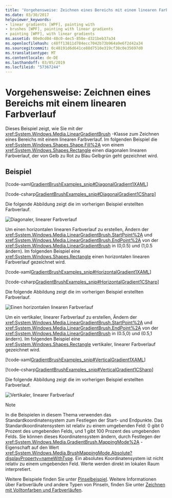 ```yaml
---
title: 'Vorgehensweise: Zeichnen eines Bereichs mit einem linearen Farbverlauf'
ms.date: 03/30/2017
helpviewer_keywords:
- linear gradients [WPF], painting with
- brushes [WPF], painting with linear gradients
- painting [WPF], with linear gradients
ms.assetid: 00e0cd04-48c0-4ec5-850e-d321beb37a34
ms.openlocfilehash: c48ff13811d784ecc7042b73b964a9e6f2d42a34
ms.sourcegitcommit: 0c48191d6d641ce88d7510e319cf38c0e35697d0
ms.translationtype: MT
ms.contentlocale: de-DE
ms.lasthandoff: 03/05/2019
ms.locfileid: "57367244"
---
```

# <a name="how-to-paint-an-area-with-a-linear-gradient"></a>Vorgehensweise: Zeichnen eines Bereichs mit einem linearen Farbverlauf
Dieses Beispiel zeigt, wie Sie mit der <xref:System.Windows.Media.LinearGradientBrush> -Klasse zum Zeichnen eines Bereichs mit einem linearen Farbverlauf. Im folgenden Beispiel die <xref:System.Windows.Shapes.Shape.Fill%2A> von einem <xref:System.Windows.Shapes.Rectangle> einen diagonalen linearen Farbverlauf, der von Gelb zu Rot zu Blau Gelbgrün geht gezeichnet wird.  
  
## <a name="example"></a>Beispiel  
 [!code-xaml[GradientBrushExamples_snip#DiagonalGradient1XAML](~/samples/snippets/xaml/VS_Snippets_Wpf/GradientBrushExamples_snip/XAML/LinearGradientBrushExample.xaml#diagonalgradient1xaml)]  
  
 [!code-csharp[GradientBrushExamples_snip#DiagonalGradient1CSharp](~/samples/snippets/csharp/VS_Snippets_Wpf/GradientBrushExamples_snip/CSharp/LinearGradientBrushExample.cs#diagonalgradient1csharp)]  
  
 Die folgende Abbildung zeigt die im vorherigen Beispiel erstellten Farbverlauf.  
  
 ![Diagonaler, linearer Farbverlauf](./media/graphicsmm-diagonallgb.jpg "Graphicsmm_DiagonalLGB")  
  
 Um einen horizontalen linearen Farbverlauf zu erstellen, Ändern der <xref:System.Windows.Media.LinearGradientBrush.StartPoint%2A> und <xref:System.Windows.Media.LinearGradientBrush.EndPoint%2A> von der <xref:System.Windows.Media.LinearGradientBrush> in (0,0.5) und (1,0.5 ändern). Im folgenden Beispiel eine <xref:System.Windows.Shapes.Rectangle> einen horizontalen linearen Farbverlauf gezeichnet wird.  
  
 [!code-xaml[GradientBrushExamples_snip#HorizontalGradient1XAML](~/samples/snippets/xaml/VS_Snippets_Wpf/GradientBrushExamples_snip/XAML/LinearGradientBrushExample.xaml#horizontalgradient1xaml)]  
  
 [!code-csharp[GradientBrushExamples_snip#HorizontalGradient1CSharp](~/samples/snippets/csharp/VS_Snippets_Wpf/GradientBrushExamples_snip/CSharp/LinearGradientBrushExample.cs#horizontalgradient1csharp)]  
  
 Die folgende Abbildung zeigt die im vorherigen Beispiel erstellten Farbverlauf.  
  
 ![Einen horizontalen linearen Farbverlauf](./media/graphicsmm-horizontallgb.jpg "Graphicsmm_HorizontalLGB")  
  
 Um ein vertikaler, linearer Farbverlauf zu erstellen, Ändern der <xref:System.Windows.Media.LinearGradientBrush.StartPoint%2A> und <xref:System.Windows.Media.LinearGradientBrush.EndPoint%2A> von der <xref:System.Windows.Media.LinearGradientBrush> in (0.5,0) und (0.5,1 ändern). Im folgenden Beispiel eine <xref:System.Windows.Shapes.Rectangle> vertikaler, linearer Farbverlauf gezeichnet wird.  
  
 [!code-xaml[GradientBrushExamples_snip#VerticalGradient1XAML](~/samples/snippets/xaml/VS_Snippets_Wpf/GradientBrushExamples_snip/XAML/LinearGradientBrushExample.xaml#verticalgradient1xaml)]  
  
 [!code-csharp[GradientBrushExamples_snip#VerticalGradient1CSharp](~/samples/snippets/csharp/VS_Snippets_Wpf/GradientBrushExamples_snip/CSharp/LinearGradientBrushExample.cs#verticalgradient1csharp)]  
  
 Die folgende Abbildung zeigt die im vorherigen Beispiel erstellten Farbverlauf.  
  
 ![Vertikaler, linearer Farbverlauf](./media/graphicsmm-verticallgb.jpg "Graphicsmm_VerticalLGB")  
  
> [!NOTE]
>  In die Beispielen in diesem Thema verwenden das Standardkoordinatensystem zum Festlegen der Start- und Endpunkte. Das Standardkoordinatensystem ist relativ zu einem umgebenden Feld: 0 gibt 0 Prozent des umgebenden Felds, und 1 gibt 100 Prozent des umgebenden Felds. Sie können dieses Koordinatensystem ändern, durch Festlegen der <xref:System.Windows.Media.GradientBrush.MappingMode%2A> -Eigenschaft auf den Wert <xref:System.Windows.Media.BrushMappingMode.Absolute?displayProperty=nameWithType>. Ein absolutes Koordinatensystem ist nicht relativ zu einem umgebenden Feld. Werte werden direkt im lokalen Raum interpretiert.  
  
 Weitere Beispiele finden Sie unter [Pinselbeispiel](https://go.microsoft.com/fwlink/?LinkID=159973). Weitere Informationen über Farbverläufe und andere Typen von Pinseln, finden Sie unter [Zeichnen mit Volltonfarben und Farbverläufen](painting-with-solid-colors-and-gradients-overview.md).
